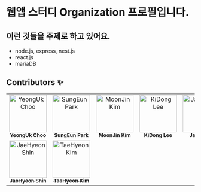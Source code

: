 # 웹앱 스터디 Organization 프로필입니다.

## 이런 것들을 주제로 하고 있어요.
- node.js, express, nest.js
- react.js
- mariaDB



## Contributors ✨
<table>
  <tbody>
    <tr>
      <td align="center"><a href="https://github.com/choo121600"><img src="https://avatars.githubusercontent.com/u/54111883?v=4" width="100px;" alt="YeongUk Choo"/><br /><sub><b>YeongUk Choo</b></sub></a></td>
      <td align="center"><a href="https://github.com/park-sungEun"><img src="https://avatars.githubusercontent.com/u/66346745?v=4" width="100px;" alt="SungEun Park"/><br /><sub><b>SungEun Park</b></sub></a></td>
      <td align="center"><a href="https://github.com/moonjin-kim"><img src="https://avatars.githubusercontent.com/u/69244467?v=4" width="100px;" alt="MoonJin Kim"/><br /><sub><b>MoonJin Kim</b></sub></a></td>
      <td align="center"><a href="https://github.com/Kidongg"><img src="https://avatars.githubusercontent.com/u/104154151?v=4" width="100px;" alt="KiDong Lee"/><br /><sub><b>KiDong Lee</b></sub></a></td>
      <td align="center"><a href="https://github.com/jaeill12"><img src="https://avatars.githubusercontent.com/u/89581777?v=4" width="100px;" alt="JaeIll Heo"/><br /><sub><b>JaeIll Heo</b></sub></a></td>
      <td align="center"><a href="https://github.com/whvhrqhrud"><img src="https://avatars.githubusercontent.com/u/90177955?v=4" width="100px;" alt="BoKyung Kim"/><br /><sub><b>BoKyung Kim</b></sub></a></td>
      <td align="center"><a href="https://github.com/SONGJUBAE"><img src="https://avatars.githubusercontent.com/u/97033585?v=4" width="100px;" alt="JuBae Song"/><br /><sub><b>JuBae Song</b></sub></a></td>
    </tr>
    <tr>
      <td align="center"><a href="https://github.com/Chu-No"><img src="https://avatars.githubusercontent.com/u/28899188?s=88&v=4" width="100px;" alt="JaeHyeon Shin"/><br /><sub><b>JaeHyeon Shin</b></sub></a></td>
      <td align="center"><a href="https://github.com/Chu-No"><img src="https://avatars.githubusercontent.com/u/37357697?s=88&v=4" width="100px;" alt="TaeHyeon Kim"/><br /><sub><b>TaeHyeon Kim</b></sub></a></td>
    </tr>
  </tbody>
</table>
